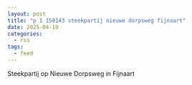 ```yaml
---
layout: post
title: "p 1 150143 steekpartij nieuwe dorpsweg fijnaart"
date: 2025-04-19
categories: 
  - rss
tags: 
  - feed
---
```


Steekpartij op Nieuwe Dorpsweg in Fijnaart
